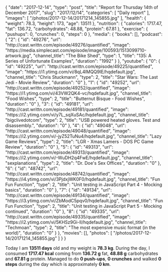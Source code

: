 {
    "date": "2017-12-14",
    "type": "post",
    "title": "Report for Thursday 14th of December 2017",
    "slug": "2017\/12\/14",
    "categories": [
        "Daily report"
    ],
    "images": [
        "\/photos\/2017-12-14\/20171214_145855.jpg"
    ],
    "health": {
        "weight": 78.3,
        "height": 173,
        "age": 13511
    },
    "nutrition": {
        "calories": 1717.47,
        "fat": 136.72,
        "carbohydrates": 48.88,
        "protein": 67.81
    },
    "exercise": {
        "pushups": 0,
        "crunches": 0,
        "steps": 0
    },
    "media": {
        "books": [],
        "podcast": {
            "2": {
                "id": "49276",
                "url": "http:\/\/cast.writtn.com\/episode\/49276\/quantified",
                "image": "https:\/\/media.simplecast.com\/episode\/image\/100593\/1513099710-artwork.jpg",
                "channel_title": "The Bike Shed",
                "type": 1,
                "title": "135: A Series of Unfortunate Examples",
                "duration": "1992"
            }
        },
        "youtube": {
            "0": {
                "id": "49225",
                "url": "http:\/\/cast.writtn.com\/episode\/49225\/quantified",
                "image": "https:\/\/i1.ytimg.com\/vi\/8qL4lMQQ9IE\/hqdefault.jpg",
                "channel_title": "Chris Stuckmann",
                "type": 2,
                "title": "Star Wars: The Last Jedi - Movie Review",
                "duration": "0"
            },
            "1": {
                "id": "49252",
                "url": "http:\/\/cast.writtn.com\/episode\/49252\/quantified",
                "image": "https:\/\/i1.ytimg.com\/vi\/43VW2QK4-vc\/hqdefault.jpg",
                "channel_title": "Food Wishes",
                "type": 2,
                "title": "Butternut Bisque - Food Wishes",
                "duration": "0"
            },
            "3": {
                "id": "49181",
                "url": "http:\/\/cast.writtn.com\/episode\/49181\/quantified",
                "image": "https:\/\/i2.ytimg.com\/vi\/y7L_sqXuSAc\/hqdefault.jpg",
                "channel_title": "bigclivedotcom",
                "type": 2,
                "title": "USB powered heated gloves.  Test and disassembly.",
                "duration": "0"
            },
            "4": {
                "id": "49048",
                "url": "http:\/\/cast.writtn.com\/episode\/49048\/quantified",
                "image": "https:\/\/i2.ytimg.com\/vi\/-jyZ52TuNu4\/hqdefault.jpg",
                "channel_title": "Lazy Game Reviews",
                "type": 2,
                "title": "LGR - Xmas Lamers - DOS PC Game Review",
                "duration": "0"
            },
            "5": {
                "id": "49313",
                "url": "http:\/\/cast.writtn.com\/episode\/49313\/quantified",
                "image": "https:\/\/i2.ytimg.com\/vi\/-WuDH2q4FwE\/hqdefault.jpg",
                "channel_title": "sexplanations",
                "type": 2,
                "title": "Dr. Doe's Sex Offices",
                "duration": "0"
            },
            "6": {
                "id": "48742",
                "url": "http:\/\/cast.writtn.com\/episode\/48742\/quantified",
                "image": "https:\/\/i4.ytimg.com\/vi\/3PjdxjWK0F0\/hqdefault.jpg",
                "channel_title": "Fun Fun Function",
                "type": 2,
                "title": "Unit testing in JavaScript Part 4 - Mocking basics",
                "duration": "0"
            },
            "7": {
                "id": "49134",
                "url": "http:\/\/cast.writtn.com\/episode\/49134\/quantified",
                "image": "https:\/\/i3.ytimg.com\/vi\/ZbModC5pqv0\/hqdefault.jpg",
                "channel_title": "Fun Fun Function",
                "type": 2,
                "title": "Unit testing in JavaScript Part 5 - Mocking continued",
                "duration": "0"
            },
            "8": {
                "id": "49335",
                "url": "http:\/\/cast.writtn.com\/episode\/49335\/quantified",
                "image": "https:\/\/i2.ytimg.com\/vi\/5KHSz9Gi-II\/hqdefault.jpg",
                "channel_title": "Techmoan",
                "type": 2,
                "title": "The most expensive music format (in the world)",
                "duration": "0"
            }
        },
        "movies": [],
        "photos": [
            "\/photos\/2017-12-14\/20171214_145855.jpg"
        ]
    }
}

Today I am <strong>13511 days</strong> old and my weight is <strong>78.3 kg</strong>. During the day, I consumed <strong>1717.47 kcal</strong> coming from <strong>136.72 g</strong> fat, <strong>48.88 g</strong> carbohydrates and <strong>67.81 g</strong> protein. Managed to do <strong>0 push-ups</strong>, <strong>0 crunches</strong> and walked <strong>0 steps</strong> during the day which is approximately <strong>0 km</strong>.